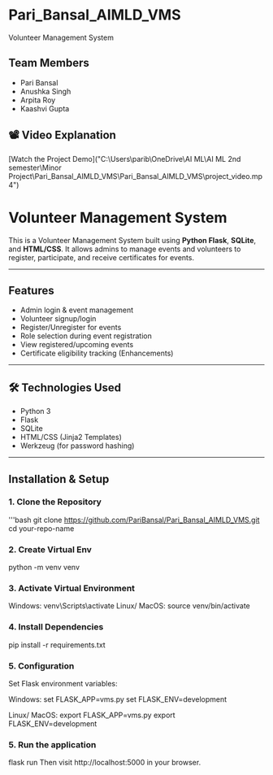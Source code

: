 # Pari_Bansal_AIMLD_VMS
Volunteer Management System 

## Team Members
- Pari Bansal  
- Anushka Singh  
- Arpita Roy  
- Kaashvi Gupta

## 📽️ Video Explanation
[Watch the Project Demo]("C:\Users\parib\OneDrive\AI ML\AI ML 2nd semester\Minor Project\Pari_Bansal_AIMLD_VMS\Pari_Bansal_AIMLD_VMS\project_video.mp4")

# Volunteer Management System

This is a Volunteer Management System built using **Python Flask**, **SQLite**, and **HTML/CSS**. It allows admins to manage events and volunteers to register, participate, and receive certificates for events.

---

## Features

- Admin login & event management
- Volunteer signup/login
- Register/Unregister for events
- Role selection during event registration
- View registered/upcoming events
- Certificate eligibility tracking (Enhancements)

---

## 🛠️ Technologies Used

- Python 3
- Flask
- SQLite
- HTML/CSS (Jinja2 Templates)
- Werkzeug (for password hashing)

---

## Installation & Setup

### 1. Clone the Repository

'''bash
git clone https://github.com/PariBansal/Pari_Bansal_AIMLD_VMS.git
cd your-repo-name

### 2. Create Virtual Env
python -m venv venv

### 3. Activate Virtual Environment
Windows: venv\Scripts\activate
Linux/ MacOS: source venv/bin/activate

### 4. Install Dependencies
pip install -r requirements.txt

### 5. Configuration
Set Flask environment variables:

Windows: 
set FLASK_APP=vms.py
set FLASK_ENV=development

Linux/ MacOS: 
export FLASK_APP=vms.py
export FLASK_ENV=development

### 5. Run the application
flask run
Then visit http://localhost:5000 in your browser.
